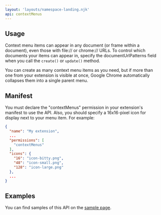 ```yaml
---
layout: 'layouts/namespace-landing.njk'
api: contextMenus
---
```


## Usage

Context menu items can appear in any document (or frame within a document), even those with file://
or chrome:// URLs. To control which documents your items can appear in, specify the
documentUrlPatterns field when you call the `create()` or `update()` method.

You can create as many context menu items as you need, but if more than one from your extension is
visible at once, Google Chrome automatically collapses them into a single parent menu.

## Manifest

You must declare the "contextMenus" permission in your extension's manifest to use the API. Also,
you should specify a 16x16-pixel icon for display next to your menu item. For example:

```json
{
  "name": "My extension",
  ...
  "permissions": [
    "contextMenus"
  ],
  "icons": {
    "16": "icon-bitty.png",
    "48": "icon-small.png",
    "128": "icon-large.png"
  },
  ...
}
```

## Examples

You can find samples of this API on the [sample page][1].

[1]: /docs/extensions/mv2/samples#search:contextMenus
